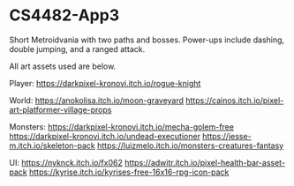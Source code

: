 # CS4482-App3

Short Metroidvania with two paths and bosses.
Power-ups include dashing, double jumping, and a ranged attack.

All art assets used are below.

Player:
https://darkpixel-kronovi.itch.io/rogue-knight

World:
https://anokolisa.itch.io/moon-graveyard
https://cainos.itch.io/pixel-art-platformer-village-props

Monsters:
https://darkpixel-kronovi.itch.io/mecha-golem-free
https://darkpixel-kronovi.itch.io/undead-executioner
https://jesse-m.itch.io/skeleton-pack
https://luizmelo.itch.io/monsters-creatures-fantasy

UI:
https://nyknck.itch.io/fx062
https://adwitr.itch.io/pixel-health-bar-asset-pack
https://kyrise.itch.io/kyrises-free-16x16-rpg-icon-pack
